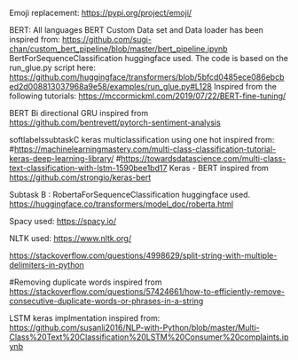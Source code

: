 Emoji replacement:
https://pypi.org/project/emoji/

BERT:
All languages BERT Custom Data set and Data loader has been inspired from:
https://github.com/sugi-chan/custom_bert_pipeline/blob/master/bert_pipeline.ipynb
BertForSequenceClassification huggingface used.
The code is based on the run_glue.py script here:
https://github.com/huggingface/transformers/blob/5bfcd0485ece086ebcbed2d008813037968a9e58/examples/run_glue.py#L128
Inspired from the following tutorials:
https://mccormickml.com/2019/07/22/BERT-fine-tuning/

BERT Bi directional GRU inspired from https://github.com/bentrevett/pytorch-sentiment-analysis


softlabelssubtaskC keras multiclassification using one hot  inspired from:
#https://machinelearningmastery.com/multi-class-classification-tutorial-keras-deep-learning-library/
#https://towardsdatascience.com/multi-class-text-classification-with-lstm-1590bee1bd17
Keras - BERT inspired from 
https://github.com/strongio/keras-bert

Subtask B :
RobertaForSequenceClassification huggingface used.
https://huggingface.co/transformers/model_doc/roberta.html


Spacy used:
https://spacy.io/

NLTK used:
https://www.nltk.org/


https://stackoverflow.com/questions/4998629/split-string-with-multiple-delimiters-in-python

#Removing duplicate words inspired from https://stackoverflow.com/questions/57424661/how-to-efficiently-remove-consecutive-duplicate-words-or-phrases-in-a-string

LSTM keras implmentation inspired from:
https://github.com/susanli2016/NLP-with-Python/blob/master/Multi-Class%20Text%20Classification%20LSTM%20Consumer%20complaints.ipynb







